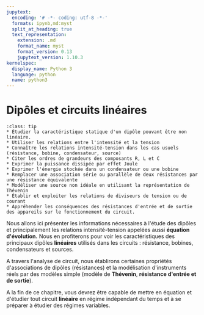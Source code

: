 ```yaml
---
jupytext:
  encoding: '# -*- coding: utf-8 -*-'
  formats: ipynb,md:myst
  split_at_heading: true
  text_representation:
    extension: .md
    format_name: myst
    format_version: 0.13
    jupytext_version: 1.10.3
kernelspec:
  display_name: Python 3
  language: python
  name: python3
---
```

# Dipôles et circuits linéaires

````{admonition} Compétences
:class: tip
* Étudier la caractéristique statique d'un dipôle pouvant être non linéaire.
* Utiliser les relations entre l'intensité et la tension
* Connaître les relations intensité-tension dans les cas usuels (résistance, bobine, condensateur, source)
* Citer les ordres de grandeurs des composants R, L et C
* Exprimer la puissance dissipée par effet Joule
* Exprimer l'énergie stockée dans un condensateur ou une bobine
* Remplacer une association série ou parallèle de deux résistances par une résistance équivalente
* Modéliser une source non idéale en utilisant la représentation de Thévenin
* Établir et exploiter les relations de diviseurs de tension ou de courant
* Appréhender les conséquences des résistances d'entrée et de sortie des appareils sur le fonctionnement du circuit.
````

Nous allons ici présenter les informations nécessaires à l'étude des dipôles et principalement les relations intensité-tension appelées aussi __équation d'évolution.__ Nous en profiterons pour voir les caractéristiques des principaux dipôles __linéaires__ utilisés dans les circuits : résistance, bobines, condensateurs et sources.

A travers l'analyse de circuit, nous établirons certaines propriétés d'associations de dipôles (résistances) et la modélisation d'instruments réels par des modèles simple (modèle de __Thévenin__, __résistance d'entrée et de sortie__).

A la fin de ce chapitre, vous devrez être capable de mettre en équation et d'étudier tout circuit __linéaire__ en régime indépendant du temps et à se préparer à étudier des régimes variables.
